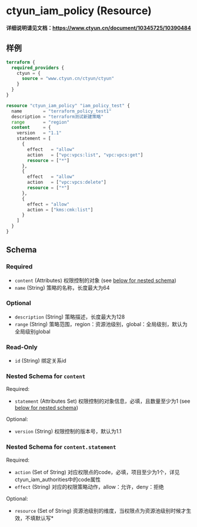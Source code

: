 # ctyun_iam_policy (Resource)
**详细说明请见文档：https://www.ctyun.cn/document/10345725/10390484**



## 样例

```terraform
terraform {
  required_providers {
    ctyun = {
      source = "www.ctyun.cn/ctyun/ctyun"
    }
  }
}

resource "ctyun_iam_policy" "iam_policy_test" {
  name        = "terraform_policy_test1"
  description = "terraform测试新建策略"
  range       = "region"
  content     = {
    version   = "1.1"
    statement = [
      {
        effect   = "allow"
        action   = ["vpc:vpcs:list", "vpc:vpcs:get"]
        resource = ["*"]
      },
      {
        effect   = "allow"
        action   = ["vpc:vpcs:delete"]
        resource = ["*"]
      },
      {
        effect = "allow"
        action = ["kms:cmk:list"]
      }
    ]
  }
}
```

<!-- schema generated by tfplugindocs -->
## Schema

### Required

- `content` (Attributes) 权限控制的对象 (see [below for nested schema](#nestedatt--content))
- `name` (String) 策略的名称，长度最大为64

### Optional

- `description` (String) 策略描述，长度最大为128
- `range` (String) 策略范围，region：资源池级别，global：全局级别，默认为全局级别global

### Read-Only

- `id` (String) 绑定关系id

<a id="nestedatt--content"></a>
### Nested Schema for `content`

Required:

- `statement` (Attributes Set) 权限控制的对象信息，必填，且数量至少为1 (see [below for nested schema](#nestedatt--content--statement))

Optional:

- `version` (String) 权限控制的版本号，默认为1.1

<a id="nestedatt--content--statement"></a>
### Nested Schema for `content.statement`

Required:

- `action` (Set of String) 对应权限点的code，必填，项目至少为1个，详见ctyun_iam_authorities中的code属性
- `effect` (String) 对应的权限策略动作，allow：允许，deny：拒绝

Optional:

- `resource` (Set of String) 资源池级别的维度，当权限点为资源池级别时候才生效，不填默认写*